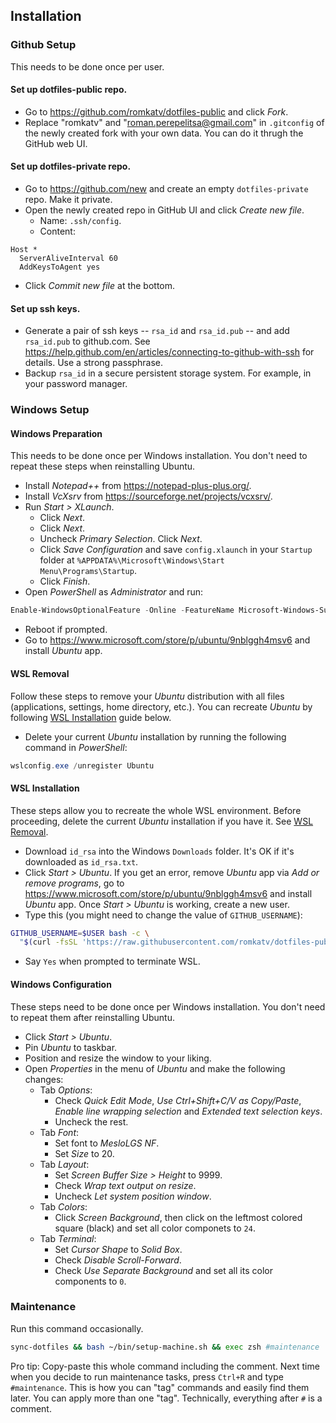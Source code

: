 ## Installation

### Github Setup
This needs to be done once per user.

#### Set up dotfiles-public repo.
- Go to https://github.com/romkatv/dotfiles-public and click *Fork*.
- Replace "romkatv" and "roman.perepelitsa@gmail.com" in `.gitconfig` of the newly created fork with your own data. You can do it thrugh the GitHub web UI.

#### Set up dotfiles-private repo.
- Go to https://github.com/new and create an empty `dotfiles-private` repo. Make it private.
- Open the newly created repo in GitHub UI and click *Create new file*.
  - Name: `.ssh/config`.
  - Content:
```text
Host *
  ServerAliveInterval 60
  AddKeysToAgent yes
```
- Click *Commit new file* at the bottom.

#### Set up ssh keys.
- Generate a pair of ssh keys -- `rsa_id` and `rsa_id.pub` -- and add `rsa_id.pub` to github.com. See https://help.github.com/en/articles/connecting-to-github-with-ssh for details. Use a strong passphrase.
- Backup `rsa_id` in a secure persistent storage system. For example, in your password manager.

### Windows Setup

#### Windows Preparation
This needs to be done once per Windows installation. You don't need to repeat these steps when reinstalling Ubuntu.

- Install *Notepad++* from https://notepad-plus-plus.org/.
- Install *VcXsrv* from https://sourceforge.net/projects/vcxsrv/.
- Run *Start > XLaunch*.
  - Click *Next*.
  - Click *Next*.
  - Uncheck *Primary Selection*. Click *Next*.
  - Click *Save Configuration* and save `config.xlaunch` in your `Startup` folder at `%APPDATA%\Microsoft\Windows\Start Menu\Programs\Startup`.
  - Click *Finish*.
- Open *PowerShell* as *Administrator* and run:
```powershell
Enable-WindowsOptionalFeature -Online -FeatureName Microsoft-Windows-Subsystem-Linux
```
- Reboot if prompted.
- Go to https://www.microsoft.com/store/p/ubuntu/9nblggh4msv6 and install *Ubuntu* app.

#### WSL Removal
Follow these steps to remove your *Ubuntu* distribution with all files (applications, settings, home directory, etc.). You can recreate *Ubuntu* by following [WSL Installation](#wsl-installation) guide below.

- Delete your current *Ubuntu* installation by running the following command in *PowerShell*:
```powershell
wslconfig.exe /unregister Ubuntu
```

#### WSL Installation
These steps allow you to recreate the whole WSL environment. Before proceeding, delete the current *Ubuntu* installation if you have it. See [WSL Removal](#wsl-removal).

- Download `id_rsa` into the Windows `Downloads` folder. It's OK if it's downloaded as `id_rsa.txt`.
- Click *Start > Ubuntu*. If you get an error, remove *Ubuntu* app via *Add or remove programs*, go to https://www.microsoft.com/store/p/ubuntu/9nblggh4msv6 and install *Ubuntu* app. Once *Start > Ubuntu* is working, create a new user.
- Type this (you might need to change the value of `GITHUB_USERNAME`):
```bash
GITHUB_USERNAME=$USER bash -c \
  "$(curl -fsSL 'https://raw.githubusercontent.com/romkatv/dotfiles-public/master/bin/bootstrap-machine.sh')"
```
- Say `Yes` when prompted to terminate WSL.

#### Windows Configuration
These steps need to be done once per Windows installation. You don't need to repeat them after reinstalling Ubuntu.

- Click *Start > Ubuntu*.
- Pin *Ubuntu* to taskbar.
- Position and resize the window to your liking.
- Open *Properties* in the menu of *Ubuntu* and make the following changes:
  - Tab *Options*:
    - Check *Quick Edit Mode*, *Use Ctrl+Shift+C/V as Copy/Paste*, *Enable line wrapping selection* and *Extended text selection keys*.
    - Uncheck the rest.
  - Tab *Font*:
    - Set font to *MesloLGS NF*.
    - Set *Size* to 20.
  - Tab *Layout*:
    - Set *Screen Buffer Size > Height* to 9999.
    - Check *Wrap text output on resize*.
    - Uncheck *Let system position window*.
  - Tab *Colors*:
    - Click *Screen Background*, then click on the leftmost colored square (black) and set all color componets to `24`.
  - Tab *Terminal*:
    - Set *Cursor Shape* to *Solid Box*.
    - Check *Disable Scroll-Forward*.
    - Check *Use Separate Background* and set all its color components to `0`.

### Maintenance
Run this command occasionally.

```zsh
sync-dotfiles && bash ~/bin/setup-machine.sh && exec zsh #maintenance
```

Pro tip: Copy-paste this whole command including the comment. Next time when you decide to run maintenance tasks, press `Ctrl+R` and type `#maintenance`. This is how you can "tag" commands and easily find them later. You can apply more than one "tag". Technically, everything after `#` is a comment.
